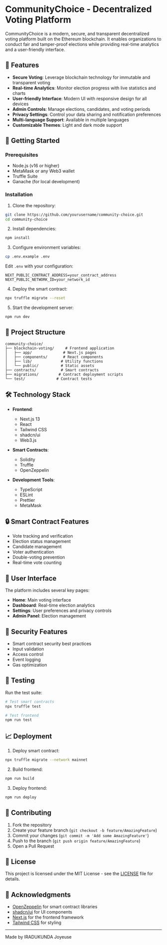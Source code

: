 # CommunityChoice - Decentralized Voting Platform

CommunityChoice is a modern, secure, and transparent decentralized voting platform built on the Ethereum blockchain. It enables organizations to conduct fair and tamper-proof elections while providing real-time analytics and a user-friendly interface.



## 🌟 Features

- **Secure Voting**: Leverage blockchain technology for immutable and transparent voting
- **Real-time Analytics**: Monitor election progress with live statistics and charts
- **User-friendly Interface**: Modern UI with responsive design for all devices
- **Admin Controls**: Manage elections, candidates, and voting periods
- **Privacy Settings**: Control your data sharing and notification preferences
- **Multi-language Support**: Available in multiple languages
- **Customizable Themes**: Light and dark mode support

## 🚀 Getting Started

### Prerequisites

- Node.js (v16 or higher)
- MetaMask or any Web3 wallet
- Truffle Suite
- Ganache (for local development)

### Installation

1. Clone the repository:
```bash
git clone https://github.com/yourusername/community-choice.git
cd community-choice
```

2. Install dependencies:
```bash
npm install
```

3. Configure environment variables:
```bash
cp .env.example .env
```
Edit `.env` with your configuration:
```
NEXT_PUBLIC_CONTRACT_ADDRESS=your_contract_address
NEXT_PUBLIC_NETWORK_ID=your_network_id
```

4. Deploy the smart contract:
```bash
npx truffle migrate --reset
```

5. Start the development server:
```bash
npm run dev
```

## 📁 Project Structure

```
community-choice/
├── blockchain-voting/     # Frontend application
│   ├── app/              # Next.js pages
│   ├── components/       # React components
│   ├── lib/             # Utility functions
│   └── public/          # Static assets
├── contracts/           # Smart contracts
├── migrations/         # Contract deployment scripts
└── test/              # Contract tests
```

## 🛠️ Technology Stack

- **Frontend**:
  - Next.js 13
  - React
  - Tailwind CSS
  - shadcn/ui
  - Web3.js

- **Smart Contracts**:
  - Solidity
  - Truffle
  - OpenZeppelin

- **Development Tools**:
  - TypeScript
  - ESLint
  - Prettier
  - MetaMask

## 🔒 Smart Contract Features

- Vote tracking and verification
- Election status management
- Candidate management
- Voter authentication
- Double-voting prevention
- Real-time vote counting

## 📱 User Interface

The platform includes several key pages:

- **Home**: Main voting interface
- **Dashboard**: Real-time election analytics
- **Settings**: User preferences and privacy controls
- **Admin Panel**: Election management

## 🔐 Security Features

- Smart contract security best practices
- Input validation
- Access control
- Event logging
- Gas optimization

## 🧪 Testing

Run the test suite:

```bash
# Test smart contracts
npx truffle test

# Test frontend
npm run test
```

## 📈 Deployment

1. Deploy smart contract:
```bash
npx truffle migrate --network mainnet
```

2. Build frontend:
```bash
npm run build
```

3. Deploy frontend:
```bash
npm run deploy
```

## 🤝 Contributing

1. Fork the repository
2. Create your feature branch (`git checkout -b feature/AmazingFeature`)
3. Commit your changes (`git commit -m 'Add some AmazingFeature'`)
4. Push to the branch (`git push origin feature/AmazingFeature`)
5. Open a Pull Request

## 📝 License

This project is licensed under the MIT License - see the [LICENSE](LICENSE) file for details.


## 🙏 Acknowledgments

- [OpenZeppelin](https://openzeppelin.com/) for smart contract libraries
- [shadcn/ui](https://ui.shadcn.com/) for UI components
- [Next.js](https://nextjs.org/) for the frontend framework
- [Tailwind CSS](https://tailwindcss.com/) for styling




---

Made by IRADUKUNDA Joyeuse